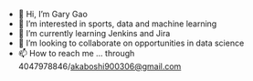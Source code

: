- 👋 Hi, I’m Gary Gao
- 👀 I’m interested in sports, data and machine learning
- 🌱 I’m currently learning Jenkins and Jira
- 💞️ I’m looking to collaborate on opportunities in data science
- 📫 How to reach me ... through 4047978846/akaboshi900306@gmail.com

<!---
akaboshi900306/akaboshi900306 is a ✨ special ✨ repository because its `README.md` (this file) appears on your GitHub profile.
You can click the Preview link to take a look at your changes.
--->
